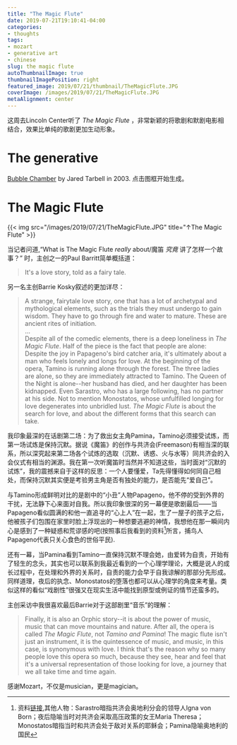 ```yaml
---
title: "The Magic Flute"
date: 2019-07-21T19:10:41-04:00
categories:
- thoughts
tags:
- mozart
- generative art
- chinese
slug: the magic flute
autoThumbnailImage: true
thumbnailImagePosition: right
featured_image: 2019/07/21/thumbnail/TheMagicFlute.JPG
coverImage: /images/2019/07/21/TheMagicFlute.JPG
metaAlignment: center
---
```


这周去Lincoln Center听了 _The Magic Flute_ ，非常新颖的将歌剧和默剧电影相结合，效果比单纯的歌剧更加生动形象。
<!--more-->

# The generative
[Bubble Chamber](http://www.complexification.net/gallery/machines/bubblechamber/) by Jared Tarbell in 2003. 点击图框开始生成。

<div>
    <script src="https://cdnjs.cloudflare.com/ajax/libs/p5.js/0.7.1/p5.min.js"></script>
    <script src="https://cdnjs.cloudflare.com/ajax/libs/p5.js/0.7.1/addons/p5.dom.min.js"></script>
    <script src="/js/p5js-projects/bubblechamber.js"></script>
</div>
<div id="canvasParent"></div>

# The Magic Flute

{{< img src="/images/2019/07/21/TheMagicFlute.JPG"  title="↑The Magic Flute" >}}

当记者问道,“What is The Magic Flute _really_ about/魔笛 _究竟_ 讲了怎样一个故事？” 时，主创之一的Paul Barritt简单概括道：

>It's a love story, told as a fairy tale.

另一名主创Barrie Kosky叙述的更加详尽：

>A strange, fairytale love story, one that has a lot of archetypal and mythological elements, such as the trials they must undergo to gain wisdom. They have to go through fire and water to mature. These are ancient rites of initiation.  
...  
Despite all of the comedic elements, there is a deep loneliness in _The Magic Flute_. Half of the piece is the fact that people are alone: Despite the joy in Papageno's bird catcher aria, it's ultimately about a man who feels lonely and longs for love. At the beginning of the opera, Tamino is running alone through the forest. The three ladies are alone, so they are immediately attracted to Tamino. The Queen of the Night is alone--her husband has died, and her daughter has been kidnapped. Even Sarastro, who has a large following, has no partner at his side. Not to mention Monostatos, whose unfulfilled longing for love degenerates into unbridled lust. _The Magic Flute_ is about the search for love, and about the different forms that this search can take.

我印象最深的在话剧第二场：为了救出女主角Pamina，Tamino必须接受试炼，而第一场试炼是保持沉默。据说《魔笛》的创作与共济会(Freemason)有相当深的联系，所以深究起来第二场各个试炼的选取（沉默、诱惑、火与水等）同共济会的入会仪式有相当的渊源。我在第一次听魔笛时当然并不知道这些，当时面对“沉默的试炼”，我的震撼来自于这样的反思：一个人要懂爱，Ta先得懂得如何同自己相处，而保持沉默其实便是考验男主角是否有独处的能力，是否能先“爱自己”。

与Tamino形成鲜明对比的是剧中的“小丑”人物Papageno，他不停的受到外界的干扰，无法静下心来面对自我。所以我印象很深的另一幕便是歌剧最后——当Papageno看似圆满的和他一直追寻的“心上人”在一起，生了一屋子的孩子之后，他被孩子们包围在家里时脸上浮现出的一种想要逃避的神情，我想他在那一瞬间内心是感到了一种疑惑和荒谬感的吧(按照事后我看到的资料[^1]所言，捕鸟人Papageno代表只关心食色的世俗平民).

还有一幕，当Pamina看到Tamino一直保持沉默不理会她，由爱转为自责，开始有了轻生的念头，其实也可以联系到我最近看到的一个心理学理论，大概是说人的成长过程中，在处理和外界的关系时，自责的能力会早于自我谅解的那部分先形成。同样道理，夜后的执念、Monostatos的堕落也都可以从心理学的角度来考量。类似这样的看似“戏剧性”很强又在现实生活中能找到原型或例证的情节还蛮多的。

主创采访中我很喜欢最后Barrie对于这部剧里“音乐”的理解：

>Finally, it is also an Orphic story--it is about the power of music, music that can move mountains and nature. After all, the opera is called _The Magic Flute_, not _Tamino and Pamina_! The magic flute isn't just an instrument, it is the quintessence of music, and music, in this case, is synonymous with love. I think that's the reason why so many people love this opera so much, because they see, hear and feel that it's a universal representation of those looking for love, a journey that we all take time and time again.

感谢Mozart，不仅是musician，更是magician。

[^1]: 资料[链接](http://art.ncu.edu.tw/artConf/main/public/11/九_蔡毓純_.pdf),其他人物：Sarastro暗指共济会奥地利分会的领导人Igna von Born；夜后隐喻当时对共济会采取高压政策的女王Maria Theresa；Monostatos暗指当时和共济会处于敌对关系的耶稣会；Pamina隐喻奥地利的国民